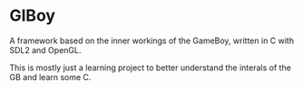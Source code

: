 # GlBoy
A framework based on the inner workings of the GameBoy, written in C with SDL2 and OpenGL.

This is mostly just a learning project to better understand the interals of the GB and learn some C.